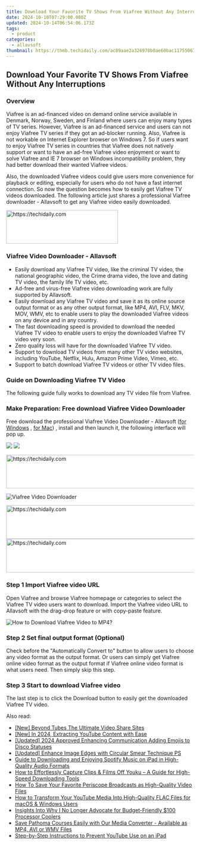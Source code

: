 ```yaml
---
title: Download Your Favorite TV Shows From Viafree Without Any Interruptions
date: 2024-10-10T07:29:00.080Z
updated: 2024-10-14T06:54:06.173Z
tags:
  - product
categories:
  - allavsoft
thumbnail: https://thmb.techidaily.com/ac89aae2a326978b0ae60bac11755067574f83eed6bc1f4ab82f533632f5d39e.jpg
---
```


## Download Your Favorite TV Shows From Viafree Without Any Interruptions

### Overview

Viafree is an ad-financed video on demand online service available in Denmark, Norway, Sweden, and Finland where users can enjoy many types of TV series. However, Viafree is an ad-financed service and users can not enjoy Viafree TV series if they got an ad-blocker running. Also, Viafree is not workable on Internet Explorer browser on Windows 7\. So if users want to enjoy Viafree TV series in countries that Viafree does not natively support or want to have an ad-free Viafree video enjoyment or want to solve Viafree and IE 7 browser on Windows incompatibility problem, they had better download their wanted Viafree videos.

Also, the downloaded Viafree videos could give users more convenience for playback or editing, especially for users who do not have a fast internet connection. So now the question becomes how to easily get Viafree TV videos downloaded. The following article just shares a professional Viafree downloader - Allavsoft to get any Viafree video easily downloaded.

<!-- affiliate ads begin -->
<a href="https://aligracehair.sjv.io/c/5597632/1972693/19272" target="_top" id="1972693">
  <img src="//a.impactradius-go.com/display-ad/19272-1972693" border="0" alt="https://techidaily.com" width="300" height="90"/>
</a>
<img height="0" width="0" src="https://aligracehair.sjv.io/i/5597632/1972693/19272" style="position:absolute;visibility:hidden;" border="0" />
<!-- affiliate ads end -->

### Viafree Video Downloader - Allavsoft

* Easily download any Viafree TV video, like the criminal TV video, the national geographic video, the Crime drama video, the love and dating TV video, the family life TV video, etc.
* Ad-free and virus-free Viafree video downloading work are fully supported by Allavsoft.
* Easily download any Viafree TV video and save it as its online source output format or as any other output format, like MP4, AVI, FLV, MKV, MOV, WMV, etc to enable users to play the downloaded Viafree videos on any device and in any country.
* The fast downloading speed is provided to download the needed Viafree TV video to enable users to enjoy the downloaded Viafree TV video very soon.
* Zero quality loss will have for the downloaded Viafree TV video.
* Support to download TV videos from many other TV video websites, including YouTube, Netflix, Hulu, Amazon Prime Video, Vimeo, etc.
* Support to batch download Viafree TV videos or other TV video files.

### Guide on Downloading Viafree TV Video

The following guide fully works to download any TV video file from Viafree.

### Make Preparation: Free download Viafree Video Downloader

Free download the professional Viafree Video Downloader - Allavsoft ([for Windows](https://tools.techidaily.com/allavsoft/products/) , [for Mac](https://tools.techidaily.com/allavsoft/products/)) , install and then launch it, the following interface will pop up.

[![](https://www.allavsoft.com/how-to/../images/how-to/free-download-win.jpg)](https://tools.techidaily.com/allavsoft/products/) [![](https://www.allavsoft.com/how-to/../images/how-to/free-download-mac.jpg)](https://tools.techidaily.com/allavsoft/products/)

<!-- affiliate ads begin -->
<a href="https://aligracehair.sjv.io/c/5597632/2036472/19272" target="_top" id="2036472">
  <img src="//a.impactradius-go.com/display-ad/19272-2036472" border="0" alt="https://techidaily.com" width="728" height="90"/>
</a>
<img height="0" width="0" src="https://aligracehair.sjv.io/i/5597632/2036472/19272" style="position:absolute;visibility:hidden;" border="0" />
<!-- affiliate ads end -->

![Viafree Video Downloader](https://www.allavsoft.com/how-to/../images/allavsoft/screen-shot-600.jpg)

<!-- affiliate ads begin -->
<a href="https://appsumo.8odi.net/c/5597632/2087485/7443" target="_top" id="2087485">
  <img src="//a.impactradius-go.com/display-ad/7443-2087485" border="0" alt="https://techidaily.com" width="728" height="90"/>
</a>
<img height="0" width="0" src="https://appsumo.8odi.net/i/5597632/2087485/7443" style="position:absolute;visibility:hidden;" border="0" />
<!-- affiliate ads end -->

<!-- affiliate ads begin -->
<a href="https://aligracehair.sjv.io/c/5597632/1948954/19272" target="_top" id="1948954">
  <img src="//a.impactradius-go.com/display-ad/19272-1948954" border="0" alt="https://techidaily.com" width="728" height="90"/>
</a>
<img height="0" width="0" src="https://aligracehair.sjv.io/i/5597632/1948954/19272" style="position:absolute;visibility:hidden;" border="0" />
<!-- affiliate ads end -->

### Step 1 Import Viafree video URL

Open Viafree and browse Viafree homepage or categories to select the Viafree TV video users want to download. Import the Viafree video URL to Allavsoft with the drag-drop feature or with copy-paste feature.

![How to Download Viafree Video to MP4?](https://www.allavsoft.com/how-to/../images/how-to/download-rtmp-video/download-rtmp-video.jpg)

### Step 2 Set final output format (Optional)

Check before the "Automatically Convert to" button to allow users to choose any video format as the output format. Or users can simply get Viafree online video format as the output format if Viafree online video format is what users need. Then simply skip this step.

### Step 3 Start to download Viafree video

The last step is to click the Download button to easily get the downloaded Viafree TV video.

<ins class="adsbygoogle"
     style="display:block"
     data-ad-format="autorelaxed"
     data-ad-client="ca-pub-7571918770474297"
     data-ad-slot="1223367746"></ins>

<ins class="adsbygoogle"
     style="display:block"
     data-ad-client="ca-pub-7571918770474297"
     data-ad-slot="8358498916"
     data-ad-format="auto"
     data-full-width-responsive="true"></ins>

<span class="atpl-alsoreadstyle">Also read:</span>
<div><ul>
<li><a href="https://youtube-blog.techidaily.com/eyond-tubes-the-ultimate-video-share-sites/"><u>[New] Beyond Tubes The Ultimate Video Share Sites</u></a></li>
<li><a href="https://facebook-record-videos.techidaily.com/new-in-2024-extracting-youtube-content-with-ease/"><u>[New] In 2024, Extracting YouTube Content with Ease</u></a></li>
<li><a href="https://discord-videos.techidaily.com/updated-2024-approved-enhancing-communication-adding-emojis-to-disco-statuses/"><u>[Updated] 2024 Approved Enhancing Communication Adding Emojis to Disco Statuses</u></a></li>
<li><a href="https://fox-friendly.techidaily.com/updated-enhance-image-edges-with-circular-smear-technique-ps/"><u>[Updated] Enhance Image Edges with Circular Smear Technique PS</u></a></li>
<li><a href="https://win-workspace.techidaily.com/guide-to-downloading-and-enjoying-spotify-music-on-ipad-in-high-quality-audio-formats/"><u>Guide to Downloading and Enjoying Spotify Music on iPad in High-Quality Audio Formats</u></a></li>
<li><a href="https://win-workspace.techidaily.com/how-to-effortlessly-capture-clips-and-films-off-youku-a-guide-for-high-speed-downloading-tools/"><u>How to Effortlessly Capture Clips & Films Off Youku – A Guide for High-Speed Downloading Tools</u></a></li>
<li><a href="https://win-workspace.techidaily.com/how-to-save-your-favorite-periscope-broadcasts-as-high-quality-video-files/"><u>How To Save Your Favorite Periscope Broadcasts as High-Quality Video Files</u></a></li>
<li><a href="https://win-workspace.techidaily.com/how-to-transform-your-youtube-media-into-high-quality-flac-files-for-macos-and-windows-users/"><u>How to Transform Your YouTube Media Into High-Quality FLAC Files for macOS & Windows Users</u></a></li>
<li><a href="https://hardware-help.techidaily.com/insights-into-why-i-no-longer-advocate-for-budget-friendly-100-processor-coolers/"><u>Insights Into Why I No Longer Advocate for Budget-Friendly $100 Processor Coolers</u></a></li>
<li><a href="https://win-workspace.techidaily.com/save-pathoma-courses-easily-with-our-media-converter-available-as-mp4-avi-or-wmv-files/"><u>Save Pathoma Courses Easily with Our Media Converter - Available as MP4, AVI or WMV Files</u></a></li>
<li><a href="https://tech-recovery.techidaily.com/step-by-step-instructions-to-prevent-youtube-use-on-an-ipad/"><u>Step-by-Step Instructions to Prevent YouTube Use on an iPad</u></a></li>
</ul></div>

